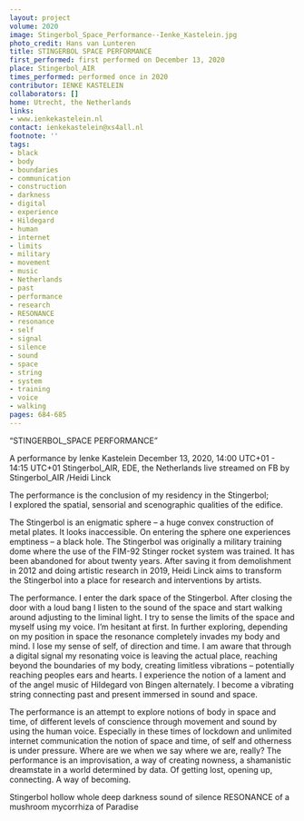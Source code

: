 ```yaml
---
layout: project
volume: 2020
image: Stingerbol_Space_Performance--Ienke_Kastelein.jpg
photo_credit: Hans van Lunteren
title: STINGERBOL SPACE PERFORMANCE
first_performed: first performed on December 13, 2020
place: Stingerbol_AIR
times_performed: performed once in 2020
contributor: IENKE KASTELEIN
collaborators: []
home: Utrecht, the Netherlands
links:
- www.ienkekastelein.nl
contact: ienkekastelein@xs4all.nl
footnote: ''
tags:
- black
- body
- boundaries
- communication
- construction
- darkness
- digital
- experience
- Hildegard
- human
- internet
- limits
- military
- movement
- music
- Netherlands
- past
- performance
- research
- RESONANCE
- resonance
- self
- signal
- silence
- sound
- space
- string
- system
- training
- voice
- walking
pages: 684-685
---
```



“STINGERBOL_SPACE PERFORMANCE”

A performance by Ienke Kastelein
December 13,  2020,  14:00 UTC+01 - 14:15 UTC+01
Stingerbol_AIR, EDE, the Netherlands
live streamed on FB by Stingerbol_AIR /Heidi Linck

The performance is the conclusion of my residency in the Stingerbol;  
 I explored the spatial, sensorial and scenographic qualities of the edifice.

The Stingerbol is an enigmatic sphere – a huge convex construction of metal plates. It looks inaccessible. On entering the sphere one experiences emptiness – a black hole. The Stingerbol was originally a military training dome where the use of the FIM-92 Stinger rocket system was trained. It has been abandoned for about twenty years.
After saving it from demolishment in 2012 and doing artistic research in 2019, Heidi Linck aims to transform the Stingerbol into a place for research and interventions by artists.

The performance.
I enter the dark space of the Stingerbol. After closing the door with a loud bang I listen to the sound of the space and start walking around adjusting to the liminal light. 
I try to sense the limits of the space and myself using my voice. I’m hesitant at first. 
In further exploring,  depending on my position in space the resonance completely invades my body and mind. 
I lose my sense of self, of direction and time. I am aware that through a digital signal my resonating voice is leaving the actual place, reaching beyond the boundaries of my body, creating limitless vibrations – potentially reaching peoples ears and hearts. 
I experience the notion of a lament and of the angel music of Hildegard von Bingen alternately. I become a vibrating string connecting past and present immersed in sound and space.

The performance is an attempt to explore notions of body in space and time, of different levels of conscience through movement and sound by using the human voice. Especially in these times of lockdown and unlimited internet communication the notion of space and time, of self and otherness is under pressure. Where are we when we say where we are, really? The performance is an improvisation, a way of creating nowness, a shamanistic dreamstate in a world determined by data. Of getting lost, opening up, connecting. A way of becoming.

Stingerbol
hollow whole
deep darkness
sound of silence
RESONANCE
of a mushroom
mycorrhiza of Paradise
